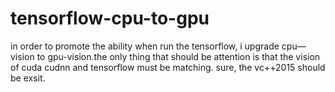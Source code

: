 # tensorflow-cpu-to-gpu
in order to promote the ability when run the tensorflow, i upgrade cpu—vision to gpu-vision.the only thing that should be attention is that the vision of cuda cudnn and tensorflow must be matching. sure, the vc++2015 should be exsit.
